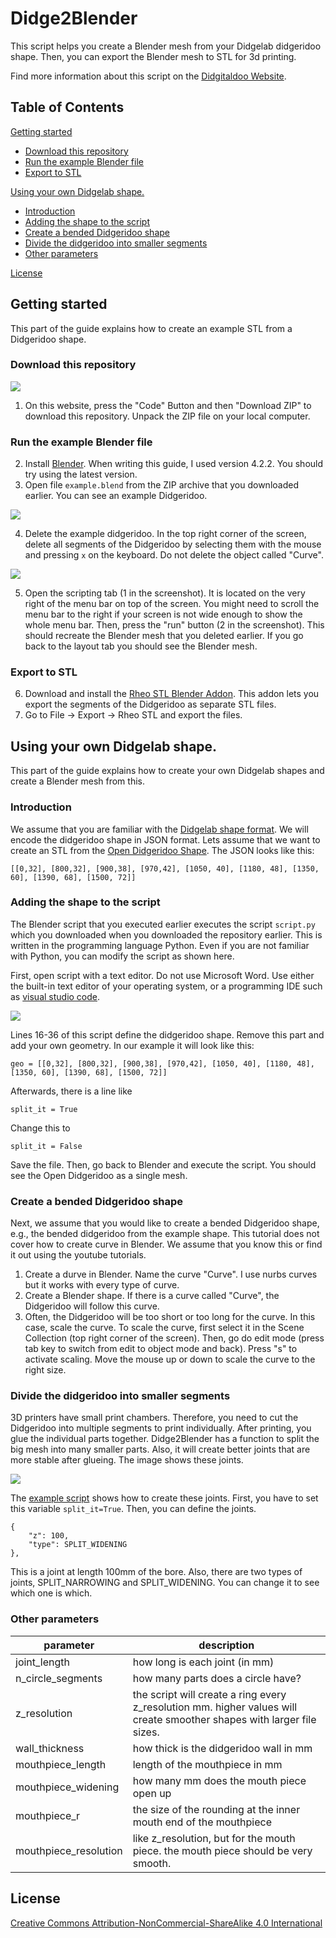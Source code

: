 # Didge2Blender

This script helps you create a Blender mesh from your Didgelab didgeridoo shape. Then, you can export the Blender mesh to STL for 3d printing.

Find more information about this script on the [Didgitaldoo Website](https://didgitaldoo.github.io/).

## Table of Contents

[Getting started](#getting-started)

* [Download this repository](#download-this-repository)
* [Run the example Blender file](#run-the-example-blender-file)
* [Export to STL](#export-to-stl)

[Using your own Didgelab shape.](#using-your-own-didgelab-shape)

* [Introduction](#introduction)
* [Adding the shape to the script](#adding-the-shape-to-the-script)
* [Create a bended Didgeridoo shape](#create-a-bended-didgeridoo-shape)
* [Divide the didgeridoo into smaller segments](#divide-the-didgeridoo-into-smaller-segments)
* [Other parameters](#other-parameters)

[License](#license)

## Getting started

This part of the guide explains how to create an example STL from a Didgeridoo shape.

### Download this repository

<img src="images/tutorial1.png" />

1. On this website, press the "Code" Button and then "Download ZIP" to download this repository. Unpack the ZIP file on your local computer.

### Run the example Blender file

2. Install [Blender](https://www.blender.org/). When writing this guide, I used version 4.2.2. You should try using the latest version.
3. Open file `example.blend` from the ZIP archive that you downloaded earlier. You can see an example Didgeridoo.

<img src="images/tutorial2.png" />

4. Delete the example didgeridoo. In the top right corner of the screen, delete all segments of the Didgeridoo by selecting them with the mouse and pressing `x` on the keyboard. Do not delete the object called "Curve".

<img src="images/tutorial2.png" />

5. Open the scripting tab (1 in the screenshot). It is located on the very right of the menu bar on top of the screen. You might need to scroll the menu bar to the right if your screen is not wide enough to show the whole menu bar. Then, press the "run" button (2 in the screenshot). This should recreate the Blender mesh that you deleted earlier. If you go back to the layout tab you should see the Blender mesh.

### Export to STL

6. Download and install the [Rheo STL Blender Addon](https://rheologic.net/articles/blender-object-export-separate-stl/). This addon lets you export the segments of the Didgeridoo as separate STL files.
7. Go to File -> Export -> Rheo STL and export the files.

## Using your own Didgelab shape.

This part of the guide explains how to create your own Didgelab shapes and create a Blender mesh from this. 

### Introduction

We assume that you are familiar with the [Didgelab shape format](https://didgitaldoo.github.io/2025/04/19/explain-didgelab-shape-format.html). We will encode the didgeridoo shape in JSON format. Lets assume that we want to create an STL from the [Open Didgeridoo Shape](https://www.windproject.it/open-didgeridoo/). The JSON looks like this:

```
[[0,32], [800,32], [900,38], [970,42], [1050, 40], [1180, 48], [1350, 60], [1390, 68], [1500, 72]]
```

### Adding the shape to the script

The Blender script that you executed earlier executes the script `script.py` which you downloaded when you downloaded the repository earlier. This is written in the programming language Python. Even if you are not familiar with Python, you can modify the script as shown here. 

First, open script with a text editor. Do not use Microsoft Word. Use either the built-in text editor of your operating system, or a programming IDE such as [visual studio code](https://code.visualstudio.com/).

<img src="images/source_1.png" />

Lines 16-36 of this script define the didgeridoo shape. Remove this part and add your own geometry. In our example it will look like this:

```
geo = [[0,32], [800,32], [900,38], [970,42], [1050, 40], [1180, 48], [1350, 60], [1390, 68], [1500, 72]]
```

Afterwards, there is a line like 

```
split_it = True
```

Change this to 

```
split_it = False
```

Save the file. Then, go back to Blender and execute the script. You should see the Open Didgeridoo as a single mesh.

### Create a bended Didgeridoo shape

Next, we assume that you would like to create a bended Didgeridoo shape, e.g., the bended didgeridoo from the example shape. This tutorial does not cover how to create curve in Blender. We assume that you know this or find it out using the youtube tutorials.

1) Create a durve in Blender. Name the curve "Curve". I use nurbs curves but it works with every type of curve. 
2) Create a Blender shape. If there is a curve called "Curve", the Didgeridoo will follow this curve.
3) Often, the Didgeridoo will be too short or too long for the curve. In this case, scale the curve. To scale the curve, first select it in the Scene Collection (top right corner of the screen). Then, go do edit mode (press tab key to switch from edit to object mode and back). Press "s" to activate scaling. Move the mouse up or down to scale the curve to the right size.

### Divide the didgeridoo into smaller segments

3D printers have small print chambers. Therefore, you need to cut the Didgeridoo into multiple segments to print individually. After printing, you glue the individual parts together. Didge2Blender has a function to split the big mesh into many smaller parts. Also, it will create better joints that are more stable after glueing. The image shows these joints.

<img src="images/joints.png" />

The [example script](script.py#L42-L103) shows how to create these joints. First, you have to set this variable `split_it=True`. Then, you can define the joints.

```
{
    "z": 100,
    "type": SPLIT_WIDENING
},
```

This is a joint at length 100mm of the bore. Also, there are two types of joints, SPLIT_NARROWING and SPLIT_WIDENING. You can change it to see which one is which.

### Other parameters

| parameter             | description                                                                                                             |
|-----------------------|-------------------------------------------------------------------------------------------------------------------------|
| joint_length          | how long is each joint (in mm)                                                                                          |
| n_circle_segments     | how many parts does a circle have?                                                                                      |
| z_resolution          | the script will create a ring every z_resolution mm. higher values will create smoother shapes with larger file sizes.  |
| wall_thickness        | how thick is the didgeridoo wall in mm                                                                                  |
| mouthpiece_length     | length of the mouthpiece in mm                                                                                          |
| mouthpiece_widening   | how many mm does the mouth piece open up                                                                                |
| mouthpiece_r          | the size of the rounding at the inner mouth end of the mouthpiece                                                       |
| mouthpiece_resolution | like z_resolution, but for the mouth piece. the mouth piece should be very smooth.                                      |

## License

[Creative Commons Attribution-NonCommercial-ShareAlike 4.0 International](https://creativecommons.org/licenses/by-nc-sa/4.0/deed.en)

